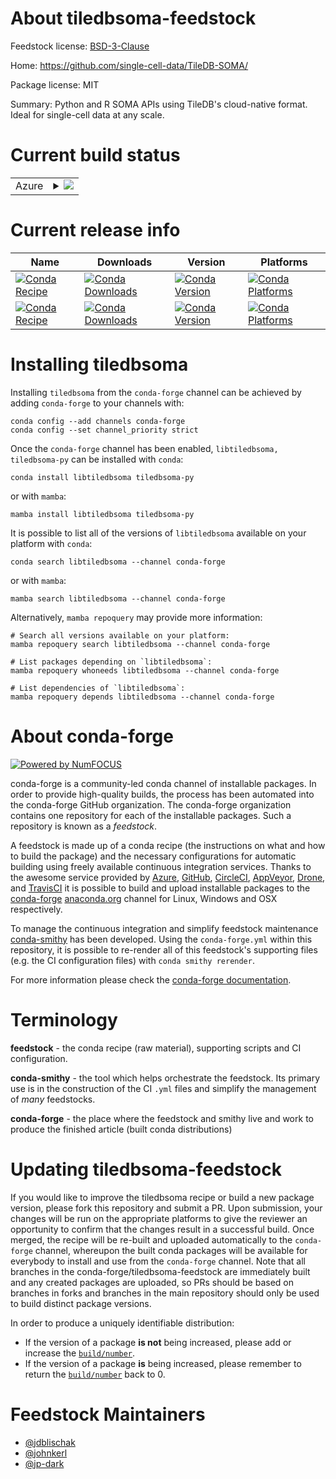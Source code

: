 About tiledbsoma-feedstock
==========================

Feedstock license: [BSD-3-Clause](https://github.com/conda-forge/tiledbsoma-feedstock/blob/main/LICENSE.txt)

Home: https://github.com/single-cell-data/TileDB-SOMA/

Package license: MIT

Summary: Python and R SOMA APIs using TileDB's cloud-native format. Ideal for single-cell data at any scale.

Current build status
====================


<table>
    
  <tr>
    <td>Azure</td>
    <td>
      <details>
        <summary>
          <a href="https://dev.azure.com/conda-forge/feedstock-builds/_build/latest?definitionId=24656&branchName=main">
            <img src="https://dev.azure.com/conda-forge/feedstock-builds/_apis/build/status/tiledbsoma-feedstock?branchName=main">
          </a>
        </summary>
        <table>
          <thead><tr><th>Variant</th><th>Status</th></tr></thead>
          <tbody><tr>
              <td>linux_64</td>
              <td>
                <a href="https://dev.azure.com/conda-forge/feedstock-builds/_build/latest?definitionId=24656&branchName=main">
                  <img src="https://dev.azure.com/conda-forge/feedstock-builds/_apis/build/status/tiledbsoma-feedstock?branchName=main&jobName=linux&configuration=linux%20linux_64_" alt="variant">
                </a>
              </td>
            </tr><tr>
              <td>linux_aarch64</td>
              <td>
                <a href="https://dev.azure.com/conda-forge/feedstock-builds/_build/latest?definitionId=24656&branchName=main">
                  <img src="https://dev.azure.com/conda-forge/feedstock-builds/_apis/build/status/tiledbsoma-feedstock?branchName=main&jobName=linux&configuration=linux%20linux_aarch64_" alt="variant">
                </a>
              </td>
            </tr><tr>
              <td>linux_ppc64le</td>
              <td>
                <a href="https://dev.azure.com/conda-forge/feedstock-builds/_build/latest?definitionId=24656&branchName=main">
                  <img src="https://dev.azure.com/conda-forge/feedstock-builds/_apis/build/status/tiledbsoma-feedstock?branchName=main&jobName=linux&configuration=linux%20linux_ppc64le_" alt="variant">
                </a>
              </td>
            </tr><tr>
              <td>osx_64</td>
              <td>
                <a href="https://dev.azure.com/conda-forge/feedstock-builds/_build/latest?definitionId=24656&branchName=main">
                  <img src="https://dev.azure.com/conda-forge/feedstock-builds/_apis/build/status/tiledbsoma-feedstock?branchName=main&jobName=osx&configuration=osx%20osx_64_" alt="variant">
                </a>
              </td>
            </tr><tr>
              <td>osx_arm64</td>
              <td>
                <a href="https://dev.azure.com/conda-forge/feedstock-builds/_build/latest?definitionId=24656&branchName=main">
                  <img src="https://dev.azure.com/conda-forge/feedstock-builds/_apis/build/status/tiledbsoma-feedstock?branchName=main&jobName=osx&configuration=osx%20osx_arm64_" alt="variant">
                </a>
              </td>
            </tr>
          </tbody>
        </table>
      </details>
    </td>
  </tr>
</table>

Current release info
====================

| Name | Downloads | Version | Platforms |
| --- | --- | --- | --- |
| [![Conda Recipe](https://img.shields.io/badge/recipe-libtiledbsoma-green.svg)](https://anaconda.org/conda-forge/libtiledbsoma) | [![Conda Downloads](https://img.shields.io/conda/dn/conda-forge/libtiledbsoma.svg)](https://anaconda.org/conda-forge/libtiledbsoma) | [![Conda Version](https://img.shields.io/conda/vn/conda-forge/libtiledbsoma.svg)](https://anaconda.org/conda-forge/libtiledbsoma) | [![Conda Platforms](https://img.shields.io/conda/pn/conda-forge/libtiledbsoma.svg)](https://anaconda.org/conda-forge/libtiledbsoma) |
| [![Conda Recipe](https://img.shields.io/badge/recipe-tiledbsoma--py-green.svg)](https://anaconda.org/conda-forge/tiledbsoma-py) | [![Conda Downloads](https://img.shields.io/conda/dn/conda-forge/tiledbsoma-py.svg)](https://anaconda.org/conda-forge/tiledbsoma-py) | [![Conda Version](https://img.shields.io/conda/vn/conda-forge/tiledbsoma-py.svg)](https://anaconda.org/conda-forge/tiledbsoma-py) | [![Conda Platforms](https://img.shields.io/conda/pn/conda-forge/tiledbsoma-py.svg)](https://anaconda.org/conda-forge/tiledbsoma-py) |

Installing tiledbsoma
=====================

Installing `tiledbsoma` from the `conda-forge` channel can be achieved by adding `conda-forge` to your channels with:

```
conda config --add channels conda-forge
conda config --set channel_priority strict
```

Once the `conda-forge` channel has been enabled, `libtiledbsoma, tiledbsoma-py` can be installed with `conda`:

```
conda install libtiledbsoma tiledbsoma-py
```

or with `mamba`:

```
mamba install libtiledbsoma tiledbsoma-py
```

It is possible to list all of the versions of `libtiledbsoma` available on your platform with `conda`:

```
conda search libtiledbsoma --channel conda-forge
```

or with `mamba`:

```
mamba search libtiledbsoma --channel conda-forge
```

Alternatively, `mamba repoquery` may provide more information:

```
# Search all versions available on your platform:
mamba repoquery search libtiledbsoma --channel conda-forge

# List packages depending on `libtiledbsoma`:
mamba repoquery whoneeds libtiledbsoma --channel conda-forge

# List dependencies of `libtiledbsoma`:
mamba repoquery depends libtiledbsoma --channel conda-forge
```


About conda-forge
=================

[![Powered by
NumFOCUS](https://img.shields.io/badge/powered%20by-NumFOCUS-orange.svg?style=flat&colorA=E1523D&colorB=007D8A)](https://numfocus.org)

conda-forge is a community-led conda channel of installable packages.
In order to provide high-quality builds, the process has been automated into the
conda-forge GitHub organization. The conda-forge organization contains one repository
for each of the installable packages. Such a repository is known as a *feedstock*.

A feedstock is made up of a conda recipe (the instructions on what and how to build
the package) and the necessary configurations for automatic building using freely
available continuous integration services. Thanks to the awesome service provided by
[Azure](https://azure.microsoft.com/en-us/services/devops/), [GitHub](https://github.com/),
[CircleCI](https://circleci.com/), [AppVeyor](https://www.appveyor.com/),
[Drone](https://cloud.drone.io/welcome), and [TravisCI](https://travis-ci.com/)
it is possible to build and upload installable packages to the
[conda-forge](https://anaconda.org/conda-forge) [anaconda.org](https://anaconda.org/)
channel for Linux, Windows and OSX respectively.

To manage the continuous integration and simplify feedstock maintenance
[conda-smithy](https://github.com/conda-forge/conda-smithy) has been developed.
Using the ``conda-forge.yml`` within this repository, it is possible to re-render all of
this feedstock's supporting files (e.g. the CI configuration files) with ``conda smithy rerender``.

For more information please check the [conda-forge documentation](https://conda-forge.org/docs/).

Terminology
===========

**feedstock** - the conda recipe (raw material), supporting scripts and CI configuration.

**conda-smithy** - the tool which helps orchestrate the feedstock.
                   Its primary use is in the construction of the CI ``.yml`` files
                   and simplify the management of *many* feedstocks.

**conda-forge** - the place where the feedstock and smithy live and work to
                  produce the finished article (built conda distributions)


Updating tiledbsoma-feedstock
=============================

If you would like to improve the tiledbsoma recipe or build a new
package version, please fork this repository and submit a PR. Upon submission,
your changes will be run on the appropriate platforms to give the reviewer an
opportunity to confirm that the changes result in a successful build. Once
merged, the recipe will be re-built and uploaded automatically to the
`conda-forge` channel, whereupon the built conda packages will be available for
everybody to install and use from the `conda-forge` channel.
Note that all branches in the conda-forge/tiledbsoma-feedstock are
immediately built and any created packages are uploaded, so PRs should be based
on branches in forks and branches in the main repository should only be used to
build distinct package versions.

In order to produce a uniquely identifiable distribution:
 * If the version of a package **is not** being increased, please add or increase
   the [``build/number``](https://docs.conda.io/projects/conda-build/en/latest/resources/define-metadata.html#build-number-and-string).
 * If the version of a package **is** being increased, please remember to return
   the [``build/number``](https://docs.conda.io/projects/conda-build/en/latest/resources/define-metadata.html#build-number-and-string)
   back to 0.

Feedstock Maintainers
=====================

* [@jdblischak](https://github.com/jdblischak/)
* [@johnkerl](https://github.com/johnkerl/)
* [@jp-dark](https://github.com/jp-dark/)


